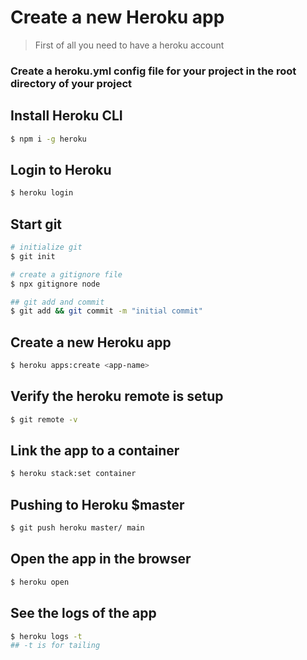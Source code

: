 
# Create a new Heroku app

 > First of all you need to have a heroku account


### Create a heroku.yml config file for your project in the root directory of your project


## Install Heroku CLI
```bash
$ npm i -g heroku
```

## Login to Heroku

```bash
$ heroku login
```

## Start git

```bash
# initialize git
$ git init

# create a gitignore file
$ npx gitignore node

## git add and commit
$ git add && git commit -m "initial commit"
```

## Create a new Heroku app

```bash
$ heroku apps:create <app-name>
```

## Verify the heroku remote is setup

```bash
$ git remote -v
```

## Link the app to a container

```bash
$ heroku stack:set container
```

## Pushing to Heroku $master

```bash
$ git push heroku master/ main
```

## Open the app in the browser

```bash
$ heroku open
```

## See the logs of the app

```bash
$ heroku logs -t
## -t is for tailing
```